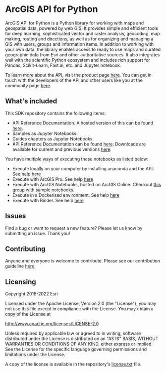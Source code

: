 # ArcGIS API for Python
ArcGIS API for Python is a Python library for working with maps and geospatial data, powered by web GIS. It provides simple and efficient tools for deep learning, sophisticated vector and raster analysis, geocoding, map making, routing and directions, as well as for organizing and managing a GIS with users, groups and information items. In addition to working with your own data, the library enables access to ready to use maps and curated geographic data from Esri and other authoritative sources. It also integrates well with the scientific Python ecosystem and includes rich support for Pandas, Scikit-Learn, Fast.ai, etc. and Jupyter notebook.

To learn more about the API, visit the product page [here](https://developers.arcgis.com/python/). You can get in touch with the developers of the API and other users like you at the community page [here](https://geonet.esri.com/groups/arcgis-python-api/).

## What's included
This SDK repository contains the following items:
* API Reference Documentation. A hosted version of this can be found [here](https://developers.arcgis.com/python/api-reference/).
* Samples as Jupyter Notebooks.
* Guides chapters as Jupyter Notebooks.
* API Reference Documentation can be found [here](https://developers.arcgis.com/python/api-reference/).  Downloads are available for current and previous versions [here](https://developers.arcgis.com/downloads/#python).

You have multiple ways of executing these notebooks as listed below:

 - Execute locally on your computer by installing anaconda and the API. See help [here](https://developers.arcgis.com/python/guide/install-and-set-up/#Installation-using-Anaconda-for-Python-Distribution)
 - Execute with ArcGIS Pro. See help [here](https://developers.arcgis.com/python/guide/install-and-set-up/#Installation-for-ArcGIS-Pro-2.5.x-and-later)
 - Execute with ArcGIS Notebooks, hosted on ArcGIS Online. Checkout [this group](https://www.arcgis.com/home/group.html?id=2464da88f55e45d89aedcae843167f51#overview) with sample notebooks.
 - Execute in a Dockerised environment. See help [here](https://developers.arcgis.com/python/guide/install-and-set-up/#Installation-as-a-Docker-image)
 - Execute with Binder. See help [here](https://mybinder.org/)

## Issues

Find a bug or want to request a new feature?  Please let us know by submitting an issue.  Thank you!

## Contributing

Anyone and everyone is welcome to contribute. Please see our contribution guideline [here](https://github.com/Esri/arcgis-python-api/wiki/How-to-contribute-samples-and-guide-chapters).

## Licensing
Copyright 2018-2022 Esri

Licensed under the Apache License, Version 2.0 (the "License");
you may not use this file except in compliance with the License.
You may obtain a copy of the License at

   http://www.apache.org/licenses/LICENSE-2.0

Unless required by applicable law or agreed to in writing, software
distributed under the License is distributed on an "AS IS" BASIS,
WITHOUT WARRANTIES OR CONDITIONS OF ANY KIND, either express or implied.
See the License for the specific language governing permissions and
limitations under the License.

A copy of the license is available in the repository's [license.txt](https://github.com/Esri/arcgis-python-api/blob/master/license.txt) file.
